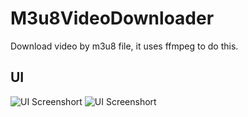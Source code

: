 # M3u8VideoDownloader
Download video by m3u8 file, it uses ffmpeg to do this.
## UI
![UI Screenshort](https://github.com/victor-wiki/M3u8VideoDownloader/blob/master/M3u8VideoDownloader/screenshot1.png)
![UI Screenshort](https://github.com/victor-wiki/M3u8VideoDownloader/blob/master/M3u8VideoDownloader/screenshot2.png)

